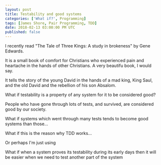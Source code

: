 ```yaml
---
layout: post
title: Testability and good systems
categories: ['What if?', Programming]
tags: [James Shore, Pair Programming, TDD]
date: 2018-02-13 03:00:00 PM UTC
published: false
---
```


<!-- February 13, 2018 11:00:00 PM Philippine Time -->

I recently read "The Tale of Three Kings: A study in brokeness" by Gene Edwards.

It is a small book of comfort for Christians who experienced pain and heartache in the hands of other Christians. A very beautifu book, I would say.

It tells the story of the young David in the hands of a mad king, King Saul, and the old David and the rebellion of his son Absalom.




<!--more-->



What if testability is a property of any system for it to be considered good?



People who have gone through lots of tests, and survived, are considered good by our society.



What if systems which went through many tests tends to become good systems than those...

What if this is the reason why TDD works...


Or perhaps I'm just using 

What if when a system proves its testability during its early days then it will be easier when we need to test another part of the system
